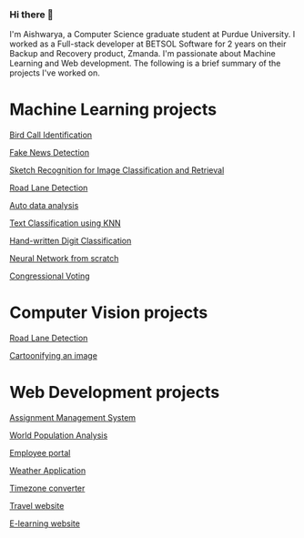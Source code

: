 ### Hi there 👋

I'm Aishwarya, a Computer Science graduate student at Purdue University. I worked as a Full-stack developer at BETSOL Software for 2 years on their Backup and Recovery product, Zmanda. I'm passionate about Machine Learning and Web development. The following is a brief summary of the projects I've worked on.

# Machine Learning projects

[Bird Call Identification](https://github.com/aishwaryaanaidu/birdcall-identification)

[Fake News Detection](https://github.com/aishwaryaanaidu/fake-news-detection)

[Sketch Recognition for Image Classification and Retrieval](https://github.com/aishwaryaanaidu/sketch-recognition)

[Road Lane Detection](https://github.com/aishwaryaanaidu/lane-detection/tree/main/Deep%20Learning%20approach)

[Auto data analysis](https://github.com/aishwaryaanaidu/auto-mpg)

[Text Classification using KNN](https://github.com/aishwaryaanaidu/knn-text-classification)

[Hand-written Digit Classification](https://github.com/aishwaryaanaidu/hand-written-digit-classification)

[Neural Network from scratch](https://github.com/aishwaryaanaidu/neural-network-from-scratch)

[Congressional Voting](https://github.com/aishwaryaanaidu/congressional-voting-party-affiliation)

# Computer Vision projects

[Road Lane Detection](https://github.com/aishwaryaanaidu/lane-detection/tree/main/Computer-vision-approach)

[Cartoonifying an image](https://github.com/aishwaryaanaidu/cartoonify)

# Web Development projects

[Assignment Management System](https://github.com/aishwaryaanaidu/assignment-management-system)

[World Population Analysis](https://github.com/aishwaryaanaidu/population)

[Employee portal](https://github.com/aishwaryaanaidu/employee-portal)

[Weather Application](https://github.com/aishwaryaanaidu/weather-app)

[Timezone converter](https://github.com/aishwaryaanaidu/timezone-converter)

[Travel website](https://github.com/aishwaryaanaidu/travel-website)

[E-learning website](https://github.com/aishwaryaanaidu/e-learning-website)


<!--
**aishwaryaanaidu/aishwaryaanaidu** is a ✨ _special_ ✨ repository because its `README.md` (this file) appears on your GitHub profile.

Here are some ideas to get you started:

- 🔭 I’m currently working on ...
- 🌱 I’m currently learning ...
- 👯 I’m looking to collaborate on ...
- 🤔 I’m looking for help with ...
- 💬 Ask me about ...
- 📫 How to reach me: ...
- 😄 Pronouns: ...
- ⚡ Fun fact: ...
-->
